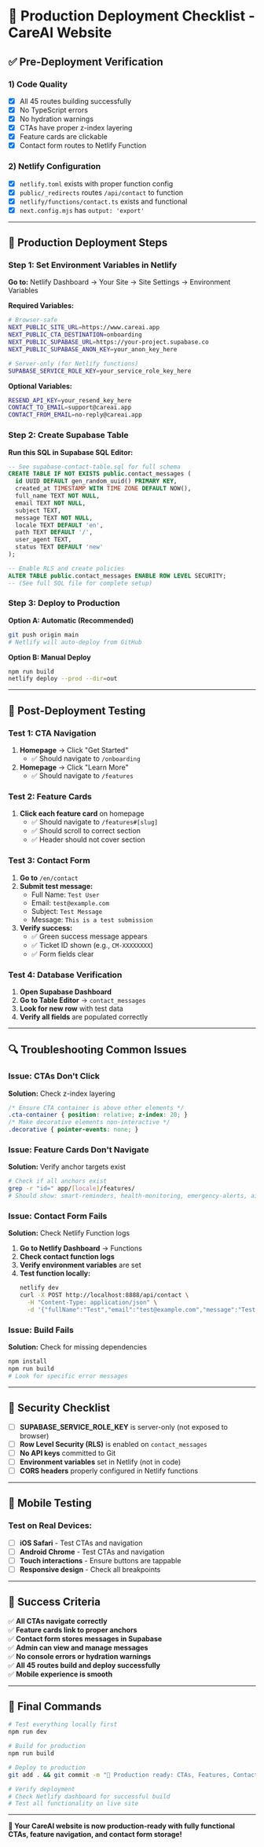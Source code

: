 # 🚀 Production Deployment Checklist - CareAI Website

## **✅ Pre-Deployment Verification**

### **1) Code Quality**
- [x] All 45 routes building successfully
- [x] No TypeScript errors
- [x] No hydration warnings
- [x] CTAs have proper z-index layering
- [x] Feature cards are clickable
- [x] Contact form routes to Netlify Function

### **2) Netlify Configuration**
- [x] `netlify.toml` exists with proper function config
- [x] `public/_redirects` routes `/api/contact` to function
- [x] `netlify/functions/contact.ts` exists and functional
- [x] `next.config.mjs` has `output: 'export'`

---

## **🔧 Production Deployment Steps**

### **Step 1: Set Environment Variables in Netlify**

**Go to:** Netlify Dashboard → Your Site → Site Settings → Environment Variables

**Required Variables:**
```bash
# Browser-safe
NEXT_PUBLIC_SITE_URL=https://www.careai.app
NEXT_PUBLIC_CTA_DESTINATION=onboarding
NEXT_PUBLIC_SUPABASE_URL=https://your-project.supabase.co
NEXT_PUBLIC_SUPABASE_ANON_KEY=your_anon_key_here

# Server-only (for Netlify functions)
SUPABASE_SERVICE_ROLE_KEY=your_service_role_key_here
```

**Optional Variables:**
```bash
RESEND_API_KEY=your_resend_key_here
CONTACT_TO_EMAIL=support@careai.app
CONTACT_FROM_EMAIL=no-reply@careai.app
```

### **Step 2: Create Supabase Table**

**Run this SQL in Supabase SQL Editor:**
```sql
-- See supabase-contact-table.sql for full schema
CREATE TABLE IF NOT EXISTS public.contact_messages (
  id UUID DEFAULT gen_random_uuid() PRIMARY KEY,
  created_at TIMESTAMP WITH TIME ZONE DEFAULT NOW(),
  full_name TEXT NOT NULL,
  email TEXT NOT NULL,
  subject TEXT,
  message TEXT NOT NULL,
  locale TEXT DEFAULT 'en',
  path TEXT DEFAULT '/',
  user_agent TEXT,
  status TEXT DEFAULT 'new'
);

-- Enable RLS and create policies
ALTER TABLE public.contact_messages ENABLE ROW LEVEL SECURITY;
-- (See full SQL file for complete setup)
```

### **Step 3: Deploy to Production**

**Option A: Automatic (Recommended)**
```bash
git push origin main
# Netlify will auto-deploy from GitHub
```

**Option B: Manual Deploy**
```bash
npm run build
netlify deploy --prod --dir=out
```

---

## **🧪 Post-Deployment Testing**

### **Test 1: CTA Navigation**
1. **Homepage** → Click "Get Started"
   - ✅ Should navigate to `/onboarding`
2. **Homepage** → Click "Learn More"  
   - ✅ Should navigate to `/features`

### **Test 2: Feature Cards**
1. **Click each feature card** on homepage
   - ✅ Should navigate to `/features#[slug]`
   - ✅ Should scroll to correct section
   - ✅ Header should not cover section

### **Test 3: Contact Form**
1. **Go to** `/en/contact`
2. **Submit test message:**
   - Full Name: `Test User`
   - Email: `test@example.com`
   - Subject: `Test Message`
   - Message: `This is a test submission`
3. **Verify success:**
   - ✅ Green success message appears
   - ✅ Ticket ID shown (e.g., `CM-XXXXXXXX`)
   - ✅ Form fields clear

### **Test 4: Database Verification**
1. **Open Supabase Dashboard**
2. **Go to Table Editor** → `contact_messages`
3. **Look for new row** with test data
4. **Verify all fields** are populated correctly

---

## **🔍 Troubleshooting Common Issues**

### **Issue: CTAs Don't Click**
**Solution:** Check z-index layering
```css
/* Ensure CTA container is above other elements */
.cta-container { position: relative; z-index: 20; }
/* Make decorative elements non-interactive */
.decorative { pointer-events: none; }
```

### **Issue: Feature Cards Don't Navigate**
**Solution:** Verify anchor targets exist
```bash
# Check if all anchors exist
grep -r "id=" app/[locale]/features/
# Should show: smart-reminders, health-monitoring, emergency-alerts, ai-companion
```

### **Issue: Contact Form Fails**
**Solution:** Check Netlify Function logs
1. **Go to Netlify Dashboard** → Functions
2. **Check contact function logs**
3. **Verify environment variables** are set
4. **Test function locally:**
   ```bash
   netlify dev
   curl -X POST http://localhost:8888/api/contact \
     -H "Content-Type: application/json" \
     -d '{"fullName":"Test","email":"test@example.com","message":"Test"}'
   ```

### **Issue: Build Fails**
**Solution:** Check for missing dependencies
```bash
npm install
npm run build
# Look for specific error messages
```

---

## **🚨 Security Checklist**

- [ ] **SUPABASE_SERVICE_ROLE_KEY** is server-only (not exposed to browser)
- [ ] **Row Level Security (RLS)** is enabled on `contact_messages`
- [ ] **No API keys** committed to Git
- [ ] **Environment variables** set in Netlify (not in code)
- [ ] **CORS headers** properly configured in Netlify functions

---

## **📱 Mobile Testing**

### **Test on Real Devices:**
- [ ] **iOS Safari** - Test CTAs and navigation
- [ ] **Android Chrome** - Test CTAs and navigation  
- [ ] **Touch interactions** - Ensure buttons are tappable
- [ ] **Responsive design** - Check all breakpoints

---

## **🎯 Success Criteria**

✅ **All CTAs navigate correctly**  
✅ **Feature cards link to proper anchors**  
✅ **Contact form stores messages in Supabase**  
✅ **Admin can view and manage messages**  
✅ **No console errors or hydration warnings**  
✅ **All 45 routes build and deploy successfully**  
✅ **Mobile experience is smooth**  

---

## **🚀 Final Commands**

```bash
# Test everything locally first
npm run dev

# Build for production
npm run build

# Deploy to production
git add . && git commit -m "🚀 Production ready: CTAs, Features, Contact Form" && git push origin main

# Verify deployment
# Check Netlify dashboard for successful build
# Test all functionality on live site
```

---

**🎉 Your CareAI website is now production-ready with fully functional CTAs, feature navigation, and contact form storage!**
